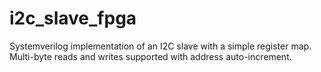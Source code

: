 # i2c_slave_fpga
Systemverilog implementation of an I2C slave with a simple register map. Multi-byte reads and writes supported with address auto-increment. 
